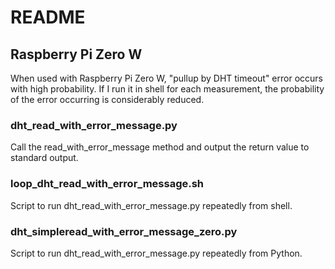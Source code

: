 # README

## Raspberry Pi Zero W

When used with Raspberry Pi Zero W, "pullup by DHT timeout" error occurs with high probability.
If I run it in shell for each measurement, the probability of the error occurring is considerably reduced.

### dht_read_with_error_message.py

Call the read_with_error_message method and output the return value to standard output.

### loop_dht_read_with_error_message.sh

Script to run dht_read_with_error_message.py repeatedly from shell.

### dht_simpleread_with_error_message_zero.py

Script to run dht_read_with_error_message.py repeatedly from Python.
